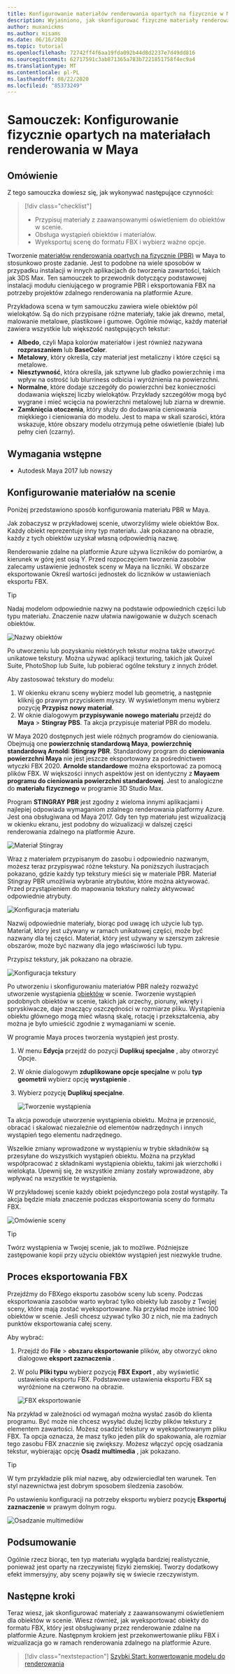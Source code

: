```yaml
---
title: Konfigurowanie materiałów renderowania opartych na fizycznie w Maya
description: Wyjaśniono, jak skonfigurować fizyczne materiały renderowania w Maya i wyeksportować je do formatu FBX.
author: muxanickms
ms.author: misams
ms.date: 06/16/2020
ms.topic: tutorial
ms.openlocfilehash: 72742ff4f6aa19fda092b44d8d2237e7d49dd816
ms.sourcegitcommit: 62717591c3ab871365a783b7221851758f4ec9a4
ms.translationtype: MT
ms.contentlocale: pl-PL
ms.lasthandoff: 08/22/2020
ms.locfileid: "85373249"
---
```

# <a name="tutorial-set-up-physically-based-rendering-materials-in-maya"></a>Samouczek: Konfigurowanie fizycznie opartych na materiałach renderowania w Maya

## <a name="overview"></a>Omówienie
Z tego samouczka dowiesz się, jak wykonywać następujące czynności:

> [!div class="checklist"]
>
> * Przypisuj materiały z zaawansowanymi oświetleniem do obiektów w scenie.
> * Obsługa wystąpień obiektów i materiałów.
> * Wyeksportuj scenę do formatu FBX i wybierz ważne opcje.

Tworzenie [materiałów renderowania opartych na fizycznie (PBR)](../../overview/features/pbr-materials.md) w Maya to stosunkowo proste zadanie. Jest to podobne na wiele sposobów w przypadku instalacji w innych aplikacjach do tworzenia zawartości, takich jak 3DS Max. Ten samouczek to przewodnik dotyczący podstawowej instalacji modułu cieniującego w programie PBR i eksportowania FBX na potrzeby projektów zdalnego renderowania na platformie Azure. 

Przykładowa scena w tym samouczku zawiera wiele obiektów pól wielokątów. Są do nich przypisane różne materiały, takie jak drewno, metal, malowanie metalowe, plastikowe i gumowe. Ogólnie mówiąc, każdy materiał zawiera wszystkie lub większość następujących tekstur:

* **Albedo**, czyli Mapa kolorów materiałów i jest również nazywana **rozpraszaniem** lub **BaseColor**.
* **Metalowy**, który określa, czy materiał jest metaliczny i które części są metalowe. 
* **Niesztywność**, która określa, jak sztywne lub gładko powierzchnię i ma wpływ na ostrość lub blurriness odbicia i wyróżnienia na powierzchni.
* **Normalne**, które dodaje szczegóły do powierzchni bez konieczności dodawania większej liczby wielokątów. Przykłady szczegółów mogą być wygrane i mieć wcięcia na powierzchni metalowej lub ziarna w drewnie.
* **Zamknięcia otoczenia**, który służy do dodawania cieniowania miękkiego i cieniowania do modelu. Jest to mapa w skali szarości, która wskazuje, które obszary modelu otrzymują pełne oświetlenie (białe) lub pełny cień (czarny). 

## <a name="prerequisites"></a>Wymagania wstępne
* Autodesk Maya 2017 lub nowszy

## <a name="set-up-materials-in-the-scene"></a>Konfigurowanie materiałów na scenie
Poniżej przedstawiono sposób konfigurowania materiału PBR w Maya.

Jak zobaczysz w przykładowej scenie, utworzyliśmy wiele obiektów Box. Każdy obiekt reprezentuje inny typ materiału. Jak pokazano na obrazie, każdy z tych obiektów uzyskał własną odpowiednią nazwę.

Renderowanie zdalne na platformie Azure używa liczników do pomiarów, a kierunek w górę jest osią Y. Przed rozpoczęciem tworzenia zasobów zalecamy ustawienie jednostek sceny w Maya na liczniki. W obszarze eksportowanie Określ wartości jednostek do liczników w ustawieniach eksportu FBX.

> [!TIP]
> Nadaj modelom odpowiednie nazwy na podstawie odpowiednich części lub typu materiału. Znaczenie nazw ułatwia nawigowanie w dużych scenach obiektów.

![Nazwy obiektów](media/object-names.jpg)

Po utworzeniu lub pozyskaniu niektórych tekstur można także utworzyć unikatowe tekstury. Można używać aplikacji texturing, takich jak Quixel Suite, PhotoShop lub Suite, lub pobierać ogólne tekstury z innych źródeł.

Aby zastosować tekstury do modelu:

1. W okienku ekranu sceny wybierz model lub geometrię, a następnie kliknij go prawym przyciskiem myszy. W wyświetlonym menu wybierz pozycję **Przypisz nowy materiał**.
1. W oknie dialogowym **przypisywanie nowego materiału** przejdź do **Maya**  >  **Stingray PBS**. Ta akcja przypisuje materiał PBR do modelu. 

W Maya 2020 dostępnych jest wiele różnych programów do cieniowania. Obejmują one **powierzchnię standardową Maya**, **powierzchnię standardową Arnold**i **Stingray PBR**. Standardowy program do **cieniowania powierzchni Maya** nie jest jeszcze eksportowany za pośrednictwem wtyczki FBX 2020. **Arnolde standardowe** można eksportować za pomocą plików FBX. W większości innych aspektów jest on identyczny z **Mayaem programu do cieniowania powierzchni standardowej**. Jest to analogiczne do **materiału fizycznego** w programie 3D Studio Max.

Program **STINGRAY PBR** jest zgodny z wieloma innymi aplikacjami i najlepiej odpowiada wymaganiom zdalnego renderowania platformy Azure. Jest ona obsługiwana od Maya 2017. Gdy ten typ materiału jest wizualizacją w okienku ekranu, jest podobny do wizualizacji w dalszej części renderowania zdalnego na platformie Azure.

![Materiał Stingray](media/stingray-material.jpg)

Wraz z materiałem przypisanym do zasobu i odpowiednio nazwanym, możesz teraz przypisywać różne tekstury. Na poniższych ilustracjach pokazano, gdzie każdy typ tekstury mieści się w materiale PBR. Materiał Stingray PBR umożliwia wybranie atrybutów, które można aktywować. Przed przystąpieniem do mapowania tekstury należy aktywować odpowiednie atrybuty.

![Konfiguracja materiału](media/material-setup.jpg)

Nazwij odpowiednie materiały, biorąc pod uwagę ich użycie lub typ. Materiał, który jest używany w ramach unikatowej części, może być nazwany dla tej części. Materiał, który jest używany w szerszym zakresie obszarów, może być nazwany dla jego właściwości lub typu.

Przypisz tekstury, jak pokazano na obrazie.

![Konfiguracja tekstury](media/texture-setup.jpg)

Po utworzeniu i skonfigurowaniu materiałów PBR należy rozważyć utworzenie wystąpienia [obiektów](../../how-tos/conversion/configure-model-conversion.md#instancing) w scenie. Tworzenie wystąpień podobnych obiektów w scenie, takich jak orzechy, pioruny, wkręty i spryskiwacze, daje znaczący oszczędności w rozmiarze pliku. Wystąpienia obiektu głównego mogą mieć własną skalę, rotację i przekształcenia, aby można je było umieścić zgodnie z wymaganiami w scenie. 

W programie Maya proces tworzenia wystąpień jest prosty.

1. W menu **Edycja** przejdź do pozycji **Duplikuj specjalne** , aby otworzyć Opcje.
1. W oknie dialogowym **zduplikowane opcje specjalne** w polu **typ geometrii** wybierz opcję **wystąpienie** . 
1. Wybierz pozycję **Duplikuj specjalne**.

   ![Tworzenie wystąpienia](media/instancing.jpg)

Ta akcja powoduje utworzenie wystąpienia obiektu. Można je przenosić, obracać i skalować niezależnie od elementów nadrzędnych i innych wystąpień tego elementu nadrzędnego. 

Wszelkie zmiany wprowadzone w wystąpieniu w trybie składników są przesyłane do wszystkich wystąpień obiektu. Można na przykład współpracować z składnikami wystąpienia obiektu, takimi jak wierzchołki i wielokąta. Upewnij się, że wszystkie zmiany zostały wprowadzone, aby wpływać na wszystkie te wystąpienia. 

W przykładowej scenie każdy obiekt pojedynczego pola został wystąpiły. Ta akcja będzie miała znaczenie podczas eksportowania sceny do formatu FBX.

![Omówienie sceny](media/scene-overview.jpg)

> [!TIP]
> Twórz wystąpienia w Twojej scenie, jak to możliwe. Późniejsze zastępowanie kopii przy użyciu obiektów wystąpień jest niezwykle trudne. 

## <a name="fbx-export-process"></a>Proces eksportowania FBX

Przejdźmy do FBXego eksportu zasobów sceny lub sceny. Podczas eksportowania zasobów warto wybrać tylko obiekty lub zasoby z Twojej sceny, które mają zostać wyeksportowane. Na przykład może istnieć 100 obiektów w scenie. Jeśli chcesz używać tylko 30 z nich, nie ma żadnych punktów eksportowania całej sceny. 

Aby wybrać:

1. Przejdź do **File**  >  **obszaru eksportowanie** plików, aby otworzyć okno dialogowe **eksport zaznaczenia** .
1. W polu **Pliki typu** wybierz pozycję **FBX Export** , aby wyświetlić ustawienia eksportu FBX. Podstawowe ustawienia eksportu FBX są wyróżnione na czerwono na obrazie.

   ![FBX eksportowanie](media/FBX-exporting.jpg)

Na przykład w zależności od wymagań można wysłać zasób do klienta programu. Być może nie chcesz wysyłać dużej liczby plików tekstury z elementem zawartości. Możesz osadzić tekstury w wyeksportowanym pliku FBX. Ta opcja oznacza, że masz tylko jeden plik do spakowania, ale rozmiar tego zasobu FBX znacznie się zwiększy. Możesz włączyć opcję osadzania tekstur, wybierając opcję **Osadź multimedia** , jak pokazano.

> [!TIP]
> W tym przykładzie plik miał nazwę, aby odzwierciedlał ten warunek. Ten styl nazewnictwa jest dobrym sposobem śledzenia zasobów. 

Po ustawieniu konfiguracji na potrzeby eksportu wybierz pozycję **Eksportuj zaznaczenie** w prawym dolnym rogu.

![Osadzanie multimediów](media/embedding-media.jpg)

## <a name="conclusion"></a>Podsumowanie

Ogólnie rzecz biorąc, ten typ materiału wygląda bardziej realistycznie, ponieważ jest oparty na rzeczywistej fizyki ziemskiej. Tworzy dodatkowy efekt immersyjny, aby sceny pojawiły się w świecie rzeczywistym.

## <a name="next-steps"></a>Następne kroki

Teraz wiesz, jak skonfigurować materiały z zaawansowanymi oświetleniem dla obiektów w scenie. Wiesz również, jak wyeksportować obiekty do formatu FBX, który jest obsługiwany przez renderowanie zdalne na platformie Azure. Następnym krokiem jest przekonwertowanie pliku FBX i wizualizacja go w ramach renderowania zdalnego na platformie Azure.

> [!div class="nextstepaction"]
> [Szybki Start: konwertowanie modelu do renderowania](../../quickstarts\convert-model.md)